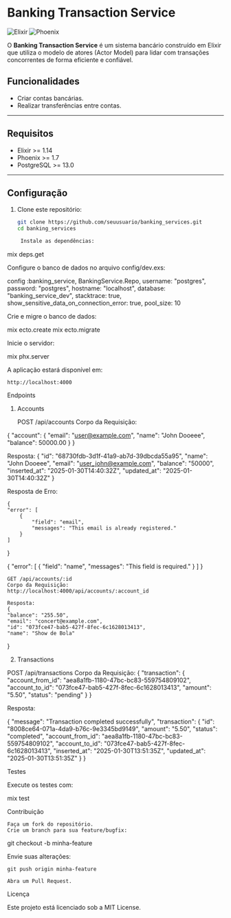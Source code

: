 # Banking Transaction Service

![Elixir](https://img.shields.io/badge/Elixir-%236f4e99.svg?style=for-the-badge&logo=elixir&logoColor=white)
![Phoenix](https://img.shields.io/badge/Phoenix-%23FF6600.svg?style=for-the-badge&logo=phoenix&logoColor=white)

O **Banking Transaction Service** é um sistema bancário construído em Elixir que utiliza o modelo de atores (Actor Model) para lidar com transações concorrentes de forma eficiente e confiável.

## Funcionalidades

- Criar contas bancárias.
- Realizar transferências entre contas.

---

## Requisitos

- Elixir >= 1.14
- Phoenix >= 1.7
- PostgreSQL >= 13.0

---

## Configuração

1. Clone este repositório:
   ```bash
   git clone https://github.com/seuusuario/banking_services.git
   cd banking_services

    Instale as dependências:

mix deps.get

Configure o banco de dados no arquivo config/dev.exs:

config :banking_service, BankingService.Repo,
  username: "postgres",
  password: "postgres",
  hostname: "localhost",
  database: "banking_service_dev",
  stacktrace: true,
  show_sensitive_data_on_connection_error: true,
  pool_size: 10

Crie e migre o banco de dados:

mix ecto.create
mix ecto.migrate

Inicie o servidor:

mix phx.server

A aplicação estará disponível em:

    http://localhost:4000

Endpoints
1. Accounts

    POST /api/accounts
    Corpo da Requisição:

{
  "account": {
    "email": "user@example.com",
    "name": "John Dooeee",
    "balance": 50000.00
  }
}

Resposta:
{
	"id": "68730fdb-3d1f-41a9-ab7d-39dbcda55a95",
	"name": "John Dooeee",
	"email": "user_john@example.com",
	"balance": "50000",
	"inserted_at": "2025-01-30T14:40:32Z",
	"updated_at": "2025-01-30T14:40:32Z"
}

Resposta de Erro:

    {
	"error": [
		{
			"field": "email",
			"messages": "This email is already registered."
		}
	]
}

{
	"error": [
		{
			"field": "name",
			"messages": "This field is required."
		}
	]
}

    GET /api/accounts/:id
    Corpo da Requisição:
    http://localhost:4000/api/accounts/:account_id    

    Resposta:
    {
	"balance": "255.50",
	"email": "concert@example.com",
	"id": "073fce47-bab5-427f-8fec-6c1628013413",
	"name": "Show de Bola"
}



2. Transactions

POST /api/transactions
Corpo da Requisição:
{
  "transaction": {
    "account_from_id": "aea8a1fb-1180-47bc-bc83-559754809102",
    "account_to_id": "073fce47-bab5-427f-8fec-6c1628013413",
    "amount": "5.50",
    "status": "pending"
  }
}

Resposta:

{
	"message": "Transaction completed successfully",
	"transaction": {
		"id": "8008ce64-071a-4da9-b76c-9e3345bd9149",
		"amount": "5.50",
		"status": "completed",
		"account_from_id": "aea8a1fb-1180-47bc-bc83-559754809102",
		"account_to_id": "073fce47-bab5-427f-8fec-6c1628013413",
		"inserted_at": "2025-01-30T13:51:35Z",
		"updated_at": "2025-01-30T13:51:35Z"
	}
}

Testes

Execute os testes com:

mix test

Contribuição

    Faça um fork do repositório.
    Crie um branch para sua feature/bugfix:

git checkout -b minha-feature

Envie suas alterações:

    git push origin minha-feature

    Abra um Pull Request.

Licença

Este projeto está licenciado sob a MIT License.
